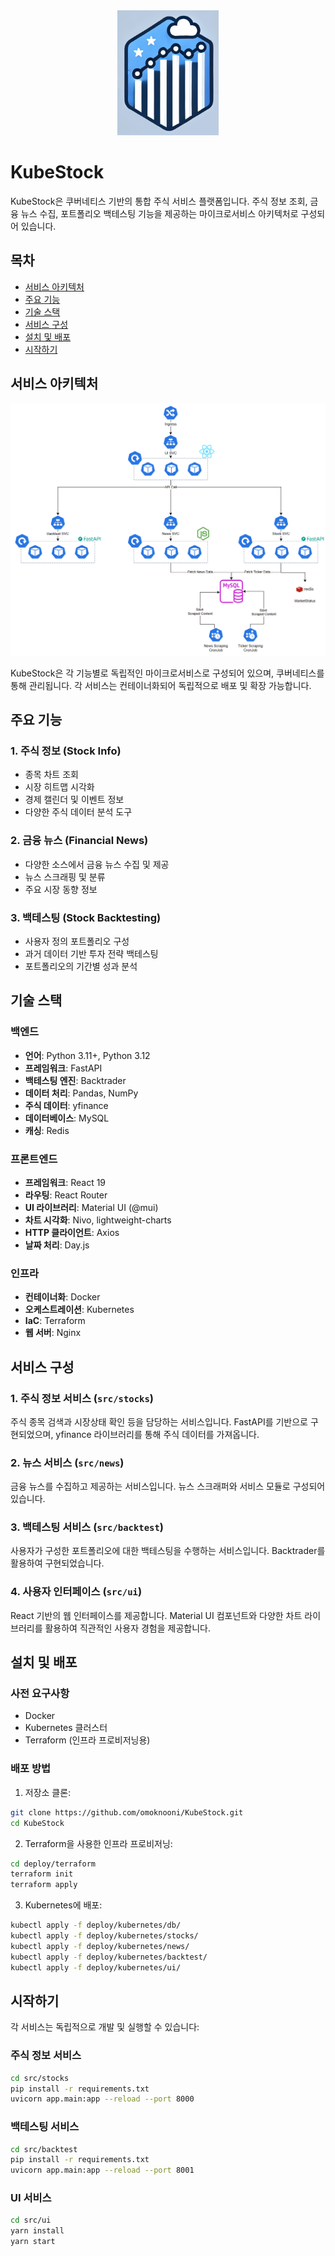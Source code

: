 <div align="center">
    <img alt="kubestock" height="200px" src="./img/kubestock.png">
</div>

# KubeStock
KubeStock은 쿠버네티스 기반의 통합 주식 서비스 플랫폼입니다. 주식 정보 조회, 금융 뉴스 수집, 포트폴리오 백테스팅 기능을 제공하는 마이크로서비스 아키텍처로 구성되어 있습니다.

## 목차
- [서비스 아키텍처](#서비스-아키텍처)
- [주요 기능](#주요-기능)
- [기술 스택](#기술-스택)
- [서비스 구성](#서비스-구성)
- [설치 및 배포](#설치-및-배포)
- [시작하기](#시작하기)

## 서비스 아키텍처
![service_architecture.png](./img/kubestock-architecture.png)

KubeStock은 각 기능별로 독립적인 마이크로서비스로 구성되어 있으며, 쿠버네티스를 통해 관리됩니다. 각 서비스는 컨테이너화되어 독립적으로 배포 및 확장 가능합니다.

## 주요 기능

### 1. 주식 정보 (Stock Info)
- 종목 차트 조회
- 시장 히트맵 시각화
- 경제 캘린더 및 이벤트 정보
- 다양한 주식 데이터 분석 도구

### 2. 금융 뉴스 (Financial News)
- 다양한 소스에서 금융 뉴스 수집 및 제공
- 뉴스 스크래핑 및 분류
- 주요 시장 동향 정보

### 3. 백테스팅 (Stock Backtesting)
- 사용자 정의 포트폴리오 구성
- 과거 데이터 기반 투자 전략 백테스팅
- 포트폴리오의 기간별 성과 분석

## 기술 스택

### 백엔드
- **언어**: Python 3.11+, Python 3.12
- **프레임워크**: FastAPI
- **백테스팅 엔진**: Backtrader
- **데이터 처리**: Pandas, NumPy
- **주식 데이터**: yfinance
- **데이터베이스**: MySQL
- **캐싱**: Redis

### 프론트엔드
- **프레임워크**: React 19
- **라우팅**: React Router
- **UI 라이브러리**: Material UI (@mui)
- **차트 시각화**: Nivo, lightweight-charts
- **HTTP 클라이언트**: Axios
- **날짜 처리**: Day.js

### 인프라
- **컨테이너화**: Docker
- **오케스트레이션**: Kubernetes
- **IaC**: Terraform
- **웹 서버**: Nginx

## 서비스 구성

### 1. 주식 정보 서비스 (`src/stocks`)
주식 종목 검색과 시장상태 확인 등을 담당하는 서비스입니다. FastAPI를 기반으로 구현되었으며, yfinance 라이브러리를 통해 주식 데이터를 가져옵니다.

### 2. 뉴스 서비스 (`src/news`)
금융 뉴스를 수집하고 제공하는 서비스입니다. 뉴스 스크래퍼와 서비스 모듈로 구성되어 있습니다.

### 3. 백테스팅 서비스 (`src/backtest`)
사용자가 구성한 포트폴리오에 대한 백테스팅을 수행하는 서비스입니다. Backtrader를 활용하여 구현되었습니다.

### 4. 사용자 인터페이스 (`src/ui`)
React 기반의 웹 인터페이스를 제공합니다. Material UI 컴포넌트와 다양한 차트 라이브러리를 활용하여 직관적인 사용자 경험을 제공합니다.

## 설치 및 배포

### 사전 요구사항
- Docker
- Kubernetes 클러스터
- Terraform (인프라 프로비저닝용)

### 배포 방법
1. 저장소 클론:
```bash
git clone https://github.com/omoknooni/KubeStock.git
cd KubeStock
```

2. Terraform을 사용한 인프라 프로비저닝:
```bash
cd deploy/terraform
terraform init
terraform apply
```

3. Kubernetes에 배포:
```bash
kubectl apply -f deploy/kubernetes/db/
kubectl apply -f deploy/kubernetes/stocks/
kubectl apply -f deploy/kubernetes/news/
kubectl apply -f deploy/kubernetes/backtest/
kubectl apply -f deploy/kubernetes/ui/
```

## 시작하기

각 서비스는 독립적으로 개발 및 실행할 수 있습니다:

### 주식 정보 서비스
```bash
cd src/stocks
pip install -r requirements.txt
uvicorn app.main:app --reload --port 8000
```

### 백테스팅 서비스
```bash
cd src/backtest
pip install -r requirements.txt
uvicorn app.main:app --reload --port 8001
```

### UI 서비스
```bash
cd src/ui
yarn install
yarn start
```
